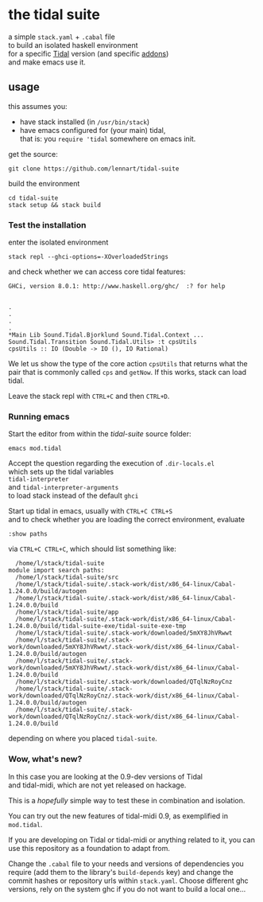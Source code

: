 # the tidal suite

a simple `stack.yaml` + `.cabal` file  
to build an isolated haskell environment  
for a specific [Tidal](https://github.com/tidalcycles/Tidal) version (and specific [addons](https://github.com/tidalcycles/tidal-midi))  
and make emacs use it.

## usage

this assumes you:

- have stack installed (in `/usr/bin/stack`)
- have emacs configured for (your main) tidal,  
  that is: you `require 'tidal` somewhere on emacs init.


get the source:

```
git clone https://github.com/lennart/tidal-suite
```

build the environment

```
cd tidal-suite
stack setup && stack build
```

### Test the installation

enter the isolated environment

```
stack repl --ghci-options=-XOverloadedStrings
```

and check whether we can access core tidal features:

```
GHCi, version 8.0.1: http://www.haskell.org/ghc/  :? for help


.
.
.
.
*Main Lib Sound.Tidal.Bjorklund Sound.Tidal.Context ... Sound.Tidal.Transition Sound.Tidal.Utils> :t cpsUtils
cpsUtils :: IO (Double -> IO (), IO Rational)
```

We let us show the type of the core action `cpsUtils` that returns what the pair that is commonly called `cps` and `getNow`. If this works, stack can load tidal.

Leave the stack repl with `CTRL+C` and then `CTRL+D`.

### Running emacs

Start the editor from within the _tidal-suite_ source folder:

```
emacs mod.tidal
```

Accept the question regarding the execution of `.dir-locals.el`  
which sets up the tidal variables  
`tidal-interpreter`  
and `tidal-interpreter-arguments`  
to load stack instead of the default `ghci`

Start up tidal in emacs, usually with `CTRL+C CTRL+S`  
and to check whether you are loading the correct environment, evaluate

```
:show paths
```

via `CTRL+C CTRL+C`, which should list something like:

```
  /home/l/stack/tidal-suite
module import search paths:
  /home/l/stack/tidal-suite/src
  /home/l/stack/tidal-suite/.stack-work/dist/x86_64-linux/Cabal-1.24.0.0/build/autogen
  /home/l/stack/tidal-suite/.stack-work/dist/x86_64-linux/Cabal-1.24.0.0/build
  /home/l/stack/tidal-suite/app
  /home/l/stack/tidal-suite/.stack-work/dist/x86_64-linux/Cabal-1.24.0.0/build/tidal-suite-exe/tidal-suite-exe-tmp
  /home/l/stack/tidal-suite/.stack-work/downloaded/5mXY8JhVRwwt
  /home/l/stack/tidal-suite/.stack-work/downloaded/5mXY8JhVRwwt/.stack-work/dist/x86_64-linux/Cabal-1.24.0.0/build/autogen
  /home/l/stack/tidal-suite/.stack-work/downloaded/5mXY8JhVRwwt/.stack-work/dist/x86_64-linux/Cabal-1.24.0.0/build
  /home/l/stack/tidal-suite/.stack-work/downloaded/QTqlNzRoyCnz
  /home/l/stack/tidal-suite/.stack-work/downloaded/QTqlNzRoyCnz/.stack-work/dist/x86_64-linux/Cabal-1.24.0.0/build/autogen
  /home/l/stack/tidal-suite/.stack-work/downloaded/QTqlNzRoyCnz/.stack-work/dist/x86_64-linux/Cabal-1.24.0.0/build
```

depending on where you placed `tidal-suite`.

### Wow, what's new?

In this case you are looking at the 0.9-dev versions of Tidal  
and tidal-midi, which are not yet released on hackage.

This is a _hopefully_ simple way to test these in combination and isolation.

You can try out the new features of tidal-midi 0.9, as exemplified in `mod.tidal`.

If you are developing on Tidal or tidal-midi or anything related to it, you can use this repository as a foundation to adapt from.

Change the `.cabal` file to your needs and versions of dependencies you require (add them to the library's `build-depends` key) and change the commit hashes or repository urls within `stack.yaml`. Choose different ghc versions, rely on the system ghc if you do not want to build a local one...
